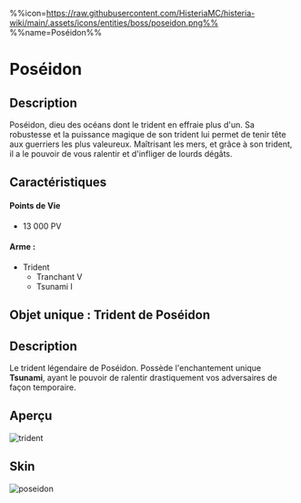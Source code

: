 %%icon=https://raw.githubusercontent.com/HisteriaMC/histeria-wiki/main/.assets/icons/entities/boss/poseidon.png%%
%%name=Poséidon%%
# Poséidon

## Description 
Poséidon, dieu des océans dont le trident en effraie plus d'un. Sa robustesse et la puissance magique de son trident lui permet de tenir tête aux guerriers les plus valeureux. Maîtrisant les mers, et grâce à son trident, il a le pouvoir de vous ralentir et d'infliger de lourds dégâts.

## Caractéristiques

#### __Points de Vie__
+ 13 000 PV

#### __Arme :__
+ Trident 
  - Tranchant V
  - Tsunami I

## Objet unique : Trident de Poséidon

## Description
Le trident légendaire de Poséidon. Possède l'enchantement unique __Tsunami__, ayant le pouvoir de ralentir drastiquement vos adversaires de façon temporaire.

## Aperçu
![trident](https://raw.githubusercontent.com/HisteriaMC/histeria-wiki/main/.assets/items/trident.png)

## Skin

![poseidon](https://raw.githubusercontent.com/HisteriaMC/histeria-wiki/main/.assets/entities/boss/poseidon.png)
